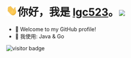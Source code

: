 <h1> <img src="hi.gif" width="30px">你好，我是 <a href="https://github.com/lgc523">lgc523</a>。<img src="https://emojis.slackmojis.com/emojis/images/1531847273/4225/blob-beers.gif?1531847273" width="30px"></h1>

- 🌈  Welcome to my GitHub profile!
- 🧠  我使用: Java & Go
<p  align="left">
  <img src="https://visitor-badge.glitch.me/badge?page_id=lgc523" alt="visitor badge"/>
</p>
